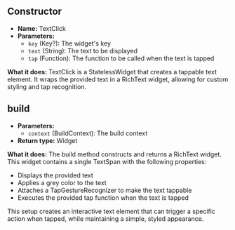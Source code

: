 ## **Constructor**
- **Name:** TextClick
- **Parameters:**
  - `key` (Key?): The widget's key
  - `text` (String): The text to be displayed
  - `tap` (Function): The function to be called when the text is tapped

**What it does:**
TextClick is a StatelessWidget that creates a tappable text element. It wraps the provided text in a RichText widget, allowing for custom styling and tap recognition.

## **build**
- **Parameters:**
  - `context` (BuildContext): The build context
- **Return type:** Widget

**What it does:**
The build method constructs and returns a RichText widget. This widget contains a single TextSpan with the following properties:
- Displays the provided text
- Applies a grey color to the text
- Attaches a TapGestureRecognizer to make the text tappable
- Executes the provided tap function when the text is tapped

This setup creates an interactive text element that can trigger a specific action when tapped, while maintaining a simple, styled appearance.